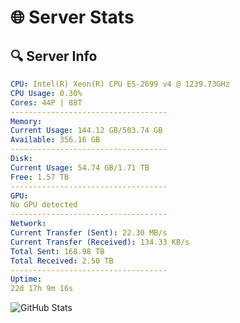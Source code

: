 # 🌐 Server Stats
## 🔍 Server Info
```yaml
CPU: Intel(R) Xeon(R) CPU E5-2699 v4 @ 1239.73GHz
CPU Usage: 0.30%
Cores: 44P | 88T
-----------------------------------
Memory:
Current Usage: 144.12 GB/503.74 GB
Available: 356.16 GB
-----------------------------------
Disk:
Current Usage: 54.74 GB/1.71 TB
Free: 1.57 TB
-----------------------------------
GPU:
No GPU detected
-----------------------------------
Network:
Current Transfer (Sent): 22.30 MB/s
Current Transfer (Received): 134.33 KB/s
Total Sent: 168.98 TB
Total Received: 2.50 TB
-----------------------------------
Uptime:
22d 17h 9m 16s
```
![GitHub Stats](https://img.shields.io/badge/Updated-2025-03-02_15:52:34-blue)